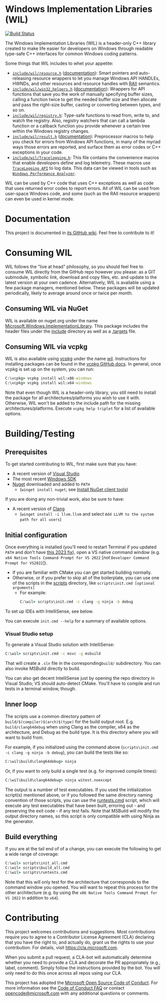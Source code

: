 # Windows Implementation Libraries (WIL)

[![Build Status](https://dev.azure.com/msft-wil/Windows%20Implementation%20Library/_apis/build/status/Microsoft.wil?branchName=master)](https://dev.azure.com/msft-wil/Windows%20Implementation%20Library/_build/latest?definitionId=1&branchName=master)

The Windows Implementation Libraries (WIL) is a header-only C++ library created
to make life easier for developers on Windows through readable type-safe C++
interfaces for common Windows coding patterns.

Some things that WIL includes to whet your appetite:

-   [`include/wil/resource.h`](include/wil/resource.h)
    ([documentation](https://github.com/Microsoft/wil/wiki/RAII-resource-wrappers)):
    Smart pointers and auto-releasing resource wrappers to let you manage
    Windows API HANDLEs, HWNDs, and other resources and resource handles with
    [RAII](https://en.cppreference.com/w/cpp/language/raii) semantics.
-   [`include/wil/win32_helpers.h`](include/wil/win32_helpers.h)
    ([documentation](https://github.com/microsoft/wil/wiki/Win32-helpers)):
    Wrappers for API functions that save you the work of manually specifying
    buffer sizes, calling a function twice to get the needed buffer size and
    then allocate and pass the right-size buffer, casting or converting between
    types, and so on.
-   [`include/wil/registry.h`](include/wil/registry.h): Type-safe functions to
    read from, write to, and watch the registry. Also, registry watchers that
    can call a lambda function or a callback function you provide whenever a
    certain tree within the Windows registry changes.
-   [`include/wil/result.h`](include/wil/result.h)
    ([documentation](https://github.com/Microsoft/wil/wiki/Error-handling-helpers)):
    Preprocessor macros to help you check for errors from Windows API functions,
    in many of the myriad ways those errors are reported, and surface them as
    error codes or C++ exceptions in your code.
-   [`include/wil/Tracelogging.h`](include/wil/Tracelogging.h): This file
    contains the convenience macros that enable developers define and log
    telemetry. These macros use
    [`TraceLogging API`](https://docs.microsoft.com/en-us/windows/win32/tracelogging/trace-logging-portal)
    to log data. This data can be viewed in tools such as
    [`Windows Performance Analyzer`](https://docs.microsoft.com/en-us/windows-hardware/test/wpt/windows-performance-analyzer).

WIL can be used by C++ code that uses C++ exceptions as well as code that uses
returned error codes to report errors. All of WIL can be used from user-space
Windows code, and some (such as the RAII resource wrappers) can even be used in
kernel mode.

# Documentation

This project is documented in
[its GitHub wiki](https://github.com/Microsoft/wil/wiki). Feel free to
contribute to it!

# Consuming WIL

WIL follows the "live at head" philosophy, so you should feel free to consume
WIL directly from the GitHub repo however you please: as a GIT submodule,
symbolic link, download and copy files, etc. and update to the latest version at
your own cadence. Alternatively, WIL is available using a few package managers,
mentioned below. These packages will be updated periodically, likely to average
around once or twice per month.

## Consuming WIL via NuGet

WIL is available on nuget.org under the name
[Microsoft.Windows.ImplementationLibrary](https://www.nuget.org/packages/Microsoft.Windows.ImplementationLibrary/).
This package includes the header files under the [include](include) directory as
well as a
[.targets](packaging/nuget/Microsoft.Windows.ImplementationLibrary.targets)
file.

## Consuming WIL via vcpkg

WIL is also available using [vcpkg](https://github.com/microsoft/vcpkg) under
the name
[wil](https://github.com/microsoft/vcpkg/blob/master/ports/wil/portfile.cmake).
Instructions for installing packages can be found in the
[vcpkg GitHub docs](https://github.com/microsoft/vcpkg/blob/master/docs/examples/installing-and-using-packages.md).
In general, once vcpkg is set up on the system, you can run:

```cmd
C:\vcpkg> vcpkg install wil:x86-windows
C:\vcpkg> vcpkg install wil:x64-windows
```

Note that even though WIL is a header-only library, you still need to install
the package for all architectures/platforms you wish to use it with. Otherwise,
WIL won't be added to the include path for the missing architectures/platforms.
Execute `vcpkg help triplet` for a list of available options.

# Building/Testing

## Prerequisites

To get started contributing to WIL, first make sure that you have:

-   A recent version of
    [Visual Studio](https://visualstudio.microsoft.com/downloads/)
-   The most recent
    [Windows SDK](https://developer.microsoft.com/windows/downloads/windows-sdk)
-   [Nuget](https://www.nuget.org/downloads) downloaded and added to `PATH`
    -   (`winget install nuget`; see
        [Install NuGet client tools](https://learn.microsoft.com/nuget/install-nuget-client-tools))

If you are doing any non-trivial work, also be sure to have:

-   A recent version of [Clang](http://releases.llvm.org/download.html)
    -   (`winget install -i llvm.llvm` and select
        `Add LLVM to the system path for all users`)

## Initial configuration

Once everything is installed (you'll need to restart Terminal if you updated
`PATH` and don't have
[this 2023 fix](https://github.com/microsoft/terminal/pull/14999)), open a VS
native command window (e.g. `x64 Native Tools Command Prompt for VS 2022`
\[_not_ `Developer Command Prompt for VS2022`]).

-   If you are familiar with CMake you can get started building normally.
-   Otherwise, or if you prefer to skip all of the boilerplate, you can use one
    of the scripts in the [scripts](scripts) directory, like
    `scripts\init.cmd [optional arguments]`
    -   For example:
        ```cmd
        C:\wil> scripts\init.cmd -c clang -g ninja -b debug
        ```

To set up IDEs with IntelliSense, see below.

You can execute `init.cmd --help` for a summary of available options.

### Visual Studio setup

To generate a Visual Studio solution with IntelliSense:

```cmd
C:\wil> scripts\init.cmd -c msvc -g msbuild
```

That will create a `.sln` file in the corresponding`build/` subdirectory. You
can also invoke MSBuild directly to build.

You can also get decent IntelliSense just by opening the repo directory in
Visual Studio; VS should auto-detect CMake. You'll have to compile and run tests
in a terminal window, though.

## Inner loop

The scripts use a common directory pattern of `build/$(compiler)$(arch)$(type)`
for the build output root. E.g. `build/clang64debug` when using Clang as the
compiler, x64 as the architecture, and Debug as the build type. It is this
directory where you will want to build from.

For example, if you initialized using the command above
(`scripts\init.cmd -c clang -g ninja -b debug`), you can build the tests like
so:

```cmd
C:\wil\build\clang64debug> ninja
```

Or, if you want to only build a single test (e.g. for improved compile times):

```cmd
C:\wil\build\clang64debug> ninja witest.noexcept
```

The output is a number of test executables. If you used the initialization
script(s) mentioned above, or if you followed the same directory naming
convention of those scripts, you can use the
[runtests.cmd](scripts/runtests.cmd) script, which will execute any test
executables that have been built, erroring out - and preserving the exit code -
if any test fails. Note that MSBuild will modify the output directory names, so
this script is only compatible with using Ninja as the generator.

## Build everything

If you are at the tail end of of a change, you can execute the following to get
a wide range of coverage:

```cmd
C:\wil> scripts\init_all.cmd
C:\wil> scripts\build_all.cmd
C:\wil> scripts\runtests.cmd
```

Note that this will only test for the architecture that corresponds to the
command window you opened. You will want to repeat this process for the other
architecture (e.g. by using the `x86 Native Tools Command Prompt for VS 2022` in
addition to `x64`).

# Contributing

This project welcomes contributions and suggestions. Most contributions require
you to agree to a Contributor License Agreement (CLA) declaring that you have
the right to, and actually do, grant us the rights to use your contribution. For
details, visit https://cla.microsoft.com.

When you submit a pull request, a CLA-bot will automatically determine whether
you need to provide a CLA and decorate the PR appropriately (e.g., label,
comment). Simply follow the instructions provided by the bot. You will only need
to do this once across all repos using our CLA.

This project has adopted the
[Microsoft Open Source Code of Conduct](https://opensource.microsoft.com/codeofconduct/).
For more information see the
[Code of Conduct FAQ](https://opensource.microsoft.com/codeofconduct/faq/) or
contact [opencode@microsoft.com](mailto:opencode@microsoft.com) with any
additional questions or comments.
